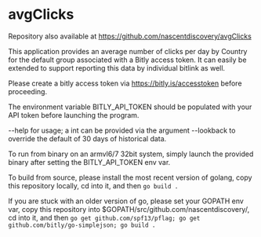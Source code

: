 # avgClicks

Repository also available at https://github.com/nascentdiscovery/avgClicks

This application provides an average number of clicks per day by
Country for the default group associated with a Bitly access token.
It can easily be extended to support reporting this data by individual
bitlink as well.

Please create a bitly access token via https://bitly.is/accesstoken
before proceeding.

The environment variable BITLY_API_TOKEN should be populated with your
API token before launching the program.

--help for usage; a int can be provided via the argument --lookback to
override the default of 30 days of historical data.

To run from binary on an armvl6/7 32bit system, simply launch the provided
binary after setting the BITLY_API_TOKEN env var.

To build from source, please install the most recent version of golang, copy
this repository locally, cd into it, and then `go build .`

If you are stuck with an older version of go, please set your GOPATH env var,
copy this repository into $GOPATH/src/github.com/nascentdiscovery/, cd into it, and
then `go get github.com/spf13/pflag; go get github.com/bitly/go-simplejson; go build .`
